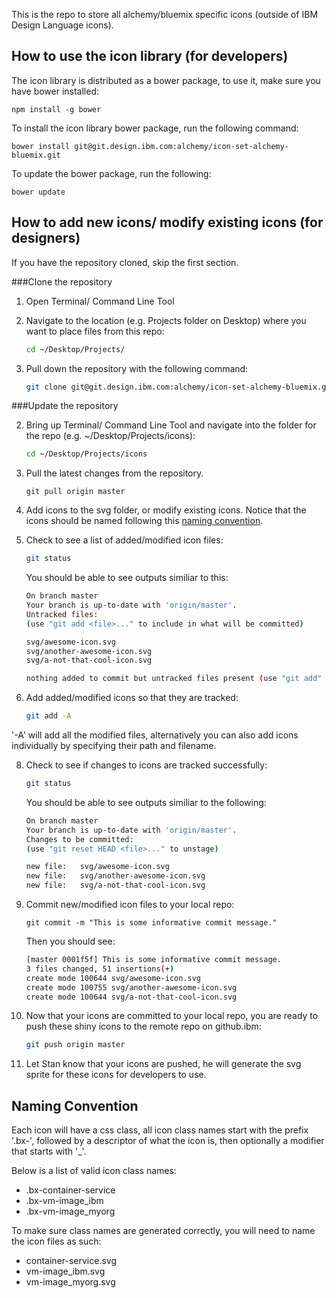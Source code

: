This is the repo to store all alchemy/bluemix specific icons (outside of IBM Design Language icons).

## How to use the icon library (for developers)

The icon library is distributed as a bower package, to use it, make sure you have bower installed:

```
npm install -g bower
```

To install the icon library bower package, run the following command:


```
bower install git@git.design.ibm.com:alchemy/icon-set-alchemy-bluemix.git
```

To update the bower package, run the following:

```
bower update
```


## How to add new icons/ modify existing icons (for designers)
If you have the repository cloned, skip the first section.

###Clone the repository

1. Open Terminal/ Command Line Tool
2. Navigate to the location (e.g. Projects folder on Desktop) where you want to place files from this repo:
	
	```bash
	cd ~/Desktop/Projects/
	```
3. Pull down the repository with the following command:
	
	```bash
	git clone git@git.design.ibm.com:alchemy/icon-set-alchemy-bluemix.git
	```
	
###Update the repository



2. Bring up Terminal/ Command Line Tool and navigate into the folder for the repo (e.g. ~/Desktop/Projects/icons):
	
	```bash
	cd ~/Desktop/Projects/icons
	```
	
3. Pull the latest changes from the repository.

	```
	git pull origin master	
	```

4. Add icons to the svg folder, or modify existing icons. Notice that the icons should be named following this [naming convention](#naming-convention).

5. Check to see a list of added/modified icon files:
	
	```bash
	git status
	```
	
	You should be able to see outputs similiar to this:
	
	
	```bash
	On branch master
	Your branch is up-to-date with 'origin/master'.
	Untracked files:
	(use "git add <file>..." to include in what will be committed)

	svg/awesome-icon.svg
	svg/another-awesome-icon.svg
	svg/a-not-that-cool-icon.svg

	nothing added to commit but untracked files present (use "git add" to track)
	
	```
	
7. Add added/modified icons so that they are tracked:

	```bash
	git add -A
	```
'-A' will add all the modified files, alternatively you can also add icons individually by specifying their path and filename.
	
8. Check to see if changes to icons are tracked successfully:
	
	```bash
	git status
	```
	
	You should be able to see outputs similiar to the following:
	
	```bash
	On branch master
	Your branch is up-to-date with 'origin/master'.
	Changes to be committed:
  	(use "git reset HEAD <file>..." to unstage)

	new file:   svg/awesome-icon.svg
	new file:   svg/another-awesome-icon.svg
	new file:   svg/a-not-that-cool-icon.svg

	```
	
9. Commit new/modified icon files to your local repo:

	```
	git commit -m "This is some informative commit message."
	```
	
	Then you should see:
	
	```bash
	[master 0001f5f] This is some informative commit message.
 	3 files changed, 51 insertions(+)
 	create mode 100644 svg/awesome-icon.svg
 	create mode 100755 svg/another-awesome-icon.svg
 	create mode 100644 svg/a-not-that-cool-icon.svg
	```
	
10. Now that your icons are committed to your local repo, you are ready to push these shiny icons to the remote repo on github.ibm:

	```bash
	git push origin master
	```

11. Let Stan know that your icons are pushed, he will generate the svg sprite for these icons for developers to use.

## Naming Convention <a id="naming-convention"></a>

Each icon will have a css class, all icon class names start with the prefix '.bx-', followed by a descriptor of what the icon is, then optionally a modifier that starts with '_'.

Below is a list of valid icon class names:

* .bx-container-service
* .bx-vm-image_ibm
* .bx-vm-image_myorg

To make sure class names are generated correctly, you will need to name the icon files as such:

* container-service.svg
* vm-image_ibm.svg
* vm-image_myorg.svg